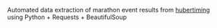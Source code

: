 Automated data extraction of marathon event results from [hubertiming](https://www.hubertiming.com/results/) using Python + Requests + BeautifulSoup

